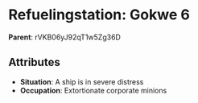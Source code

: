 # Refuelingstation: Gokwe 6

**Parent**: rVKB06yJ92qT1w5Zg36D

## Attributes
- **Situation**: A ship is in severe distress
- **Occupation**: Extortionate corporate minions

